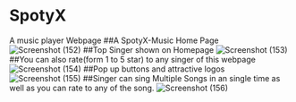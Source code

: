 # SpotyX
A music player Webpage
##A SpotyX-Music Home Page
![Screenshot (152)](https://user-images.githubusercontent.com/68419912/172024176-6a769e65-56b7-458e-a582-bb205ff5d5c0.png)
##Top Singer shown on Homepage
![Screenshot (153)](https://user-images.githubusercontent.com/68419912/172024233-283391c8-e63b-4cf4-b90d-d8ada3d17e18.png)
##You can also rate(form 1 to 5 star) to any singer of this webpage
![Screenshot (154)](https://user-images.githubusercontent.com/68419912/172024282-f8e4afe0-e237-4aeb-8f98-fad318c0c152.png)
##Pop up buttons and attractive logos
![Screenshot (155)](https://user-images.githubusercontent.com/68419912/172024359-ca51a5c3-b12a-41ac-a255-7c7f524f74ed.png)
##Singer can sing Multiple Songs in an single time as well as you can rate to any of the song.
![Screenshot (156)](https://user-images.githubusercontent.com/68419912/172024389-c6d71f88-1585-47a8-9e60-eda7719766c2.png)


